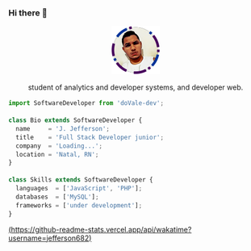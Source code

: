 ### Hi there 👋

<p align="center">
  <img src="https://github.com/Jefferson682/Jefferson682/blob/master/jeff-small.png" />
  <p align="center">student of analytics and developer systems, and developer web.</p>
</p>

```js
import SoftwareDeveloper from 'doVale-dev';

class Bio extends SoftwareDeveloper {
  name     = 'J. Jefferson';
  title    = 'Full Stack Developer junior';
  company  = 'Loading...';
  location = 'Natal, RN';
}

class Skills extends SoftwareDeveloper {
  languages  = ['JavaScript', 'PHP'];
  databases  = ['MySQL'];
  frameworks = ['under development'];
}
```

[(https://github-readme-stats.vercel.app/api/wakatime?username=jefferson682)](https://github.com/anuraghazra/github-readme-stats)



<!--
**Jefferson682/Jefferson682** is a ✨ _special_ ✨ repository because its `README.md` (this file) appears on your GitHub profile.

Here are some ideas to get you started:

- 🔭 I’m currently working on ...
- 🌱 I’m currently learning ...
- 👯 I’m looking to collaborate on ...
- 🤔 I’m looking for help with ...
- 💬 Ask me about ...
- 📫 How to reach me: ...
- 😄 Pronouns: ...
- ⚡ Fun fact: ...
-->
